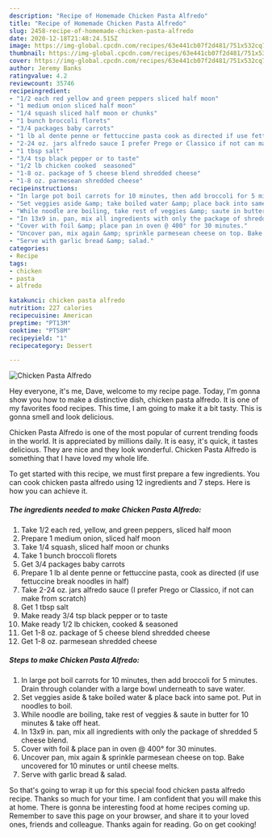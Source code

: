 ```yaml
---
description: "Recipe of Homemade Chicken Pasta Alfredo"
title: "Recipe of Homemade Chicken Pasta Alfredo"
slug: 2458-recipe-of-homemade-chicken-pasta-alfredo
date: 2020-12-18T21:48:24.515Z
image: https://img-global.cpcdn.com/recipes/63e441cb07f2d481/751x532cq70/chicken-pasta-alfredo-recipe-main-photo.jpg
thumbnail: https://img-global.cpcdn.com/recipes/63e441cb07f2d481/751x532cq70/chicken-pasta-alfredo-recipe-main-photo.jpg
cover: https://img-global.cpcdn.com/recipes/63e441cb07f2d481/751x532cq70/chicken-pasta-alfredo-recipe-main-photo.jpg
author: Jeremy Banks
ratingvalue: 4.2
reviewcount: 35746
recipeingredient:
- "1/2 each red yellow and green peppers sliced half moon"
- "1 medium onion sliced half moon"
- "1/4 squash sliced half moon or chunks"
- "1 bunch broccoli florets"
- "3/4 packages baby carrots"
- "1 lb al dente penne or fettuccine pasta cook as directed if use fettuccine break noodles in half"
- "2-24 oz. jars alfredo sauce I prefer Prego or Classico if not can make from scratch"
- "1 tbsp salt"
- "3/4 tsp black pepper or to taste"
- "1/2 lb chicken cooked  seasoned"
- "1-8 oz. package of 5 cheese blend shredded cheese"
- "1-8 oz. parmesean shredded cheese"
recipeinstructions:
- "In large pot boil carrots for 10 minutes, then add broccoli for 5 minutes. Drain through colander with a large bowl underneath to save water."
- "Set veggies aside &amp; take boiled water &amp; place back into same pot. Put in noodles to boil."
- "While noodle are boiling, take rest of veggies &amp; saute in butter for 10 minutes &amp; take off heat."
- "In 13x9 in. pan, mix all ingredients with only the package of shredded 5 cheese blend."
- "Cover with foil &amp; place pan in oven @ 400° for 30 minutes."
- "Uncover pan, mix again &amp; sprinkle parmesean cheese on top. Bake uncovered for 10 minutes or until cheese melts."
- "Serve with garlic bread &amp; salad."
categories:
- Recipe
tags:
- chicken
- pasta
- alfredo

katakunci: chicken pasta alfredo 
nutrition: 227 calories
recipecuisine: American
preptime: "PT13M"
cooktime: "PT58M"
recipeyield: "1"
recipecategory: Dessert

---
```



![Chicken Pasta Alfredo](https://img-global.cpcdn.com/recipes/63e441cb07f2d481/751x532cq70/chicken-pasta-alfredo-recipe-main-photo.jpg)

Hey everyone, it's me, Dave, welcome to my recipe page. Today, I'm gonna show you how to make a distinctive dish, chicken pasta alfredo. It is one of my favorites food recipes. This time, I am going to make it a bit tasty. This is gonna smell and look delicious.

Chicken Pasta Alfredo is one of the most popular of current trending foods in the world. It is appreciated by millions daily. It is easy, it's quick, it tastes delicious. They are nice and they look wonderful. Chicken Pasta Alfredo is something that I have loved my whole life.




To get started with this recipe, we must first prepare a few ingredients. You can cook chicken pasta alfredo using 12 ingredients and 7 steps. Here is how you can achieve it.

<!--inarticleads1-->

##### The ingredients needed to make Chicken Pasta Alfredo:

1. Take 1/2 each red, yellow, and green peppers, sliced half moon
1. Prepare 1 medium onion, sliced half moon
1. Take 1/4 squash, sliced half moon or chunks
1. Take 1 bunch broccoli florets
1. Get 3/4 packages baby carrots
1. Prepare 1 lb al dente penne or fettuccine pasta, cook as directed (if use fettuccine break noodles in half)
1. Take 2-24 oz. jars alfredo sauce (I prefer Prego or Classico, if not can make from scratch)
1. Get 1 tbsp salt
1. Make ready 3/4 tsp black pepper or to taste
1. Make ready 1/2 lb chicken, cooked &amp; seasoned
1. Get 1-8 oz. package of 5 cheese blend shredded cheese
1. Get 1-8 oz. parmesean shredded cheese




<!--inarticleads2-->

##### Steps to make Chicken Pasta Alfredo:

1. In large pot boil carrots for 10 minutes, then add broccoli for 5 minutes. Drain through colander with a large bowl underneath to save water.
1. Set veggies aside &amp; take boiled water &amp; place back into same pot. Put in noodles to boil.
1. While noodle are boiling, take rest of veggies &amp; saute in butter for 10 minutes &amp; take off heat.
1. In 13x9 in. pan, mix all ingredients with only the package of shredded 5 cheese blend.
1. Cover with foil &amp; place pan in oven @ 400° for 30 minutes.
1. Uncover pan, mix again &amp; sprinkle parmesean cheese on top. Bake uncovered for 10 minutes or until cheese melts.
1. Serve with garlic bread &amp; salad.




So that's going to wrap it up for this special food chicken pasta alfredo recipe. Thanks so much for your time. I am confident that you will make this at home. There is gonna be interesting food at home recipes coming up. Remember to save this page on your browser, and share it to your loved ones, friends and colleague. Thanks again for reading. Go on get cooking!
